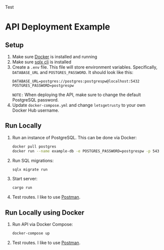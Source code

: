 Test

# API Deployment Example

## Setup

1. Make sure [Docker](https://www.docker.com/) is installed and running
2. Make sure [sqlx cli](https://crates.io/crates/sqlx-cli) is installed
3. Create a `.env` file. This file will store environment variables. Specifically, `DATABASE_URL` and `POSTGRES_PASSWORD`. It should look like this:
    ```
    DATABASE_URL=postgres://postgres:postgrespw@localhost:5432
    POSTGRES_PASSWORD=postgrespw
    ```
    `NOTE:` When deploying the API, make sure to change the default PostgreSQL password.
4. Update `docker-compose.yml` and change `letsgetrusty` to your own Docker Hub username. 

## Run Locally
1. Run an instance of PostgreSQL. This can be done via Docker:
    ```bash
    docker pull postgres
    docker run --name example-db -e POSTGRES_PASSWORD=postgrespw -p 5432:5432 -d postgres
    ```
2. Run SQL migrations:
    ```bash
    sqlx migrate run
    ```
3. Start server:
    ```bash
    cargo run
    ```
4. Test routes. I like to use [Postman](https://www.postman.com/).

## Run Locally using Docker
1. Run API via Docker Compose:
    ```bash
    docker-compose up
    ```
2. Test routes. I like to use [Postman](https://www.postman.com/).

